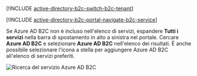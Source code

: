 [!INCLUDE [active-directory-b2c-switch-b2c-tenant](active-directory-b2c-switch-b2c-tenant.md)]

[!INCLUDE [active-directory-b2c-portal-navigate-b2c-service](active-directory-b2c-portal-navigate-b2c-service.md)]

Se Azure AD B2C non è incluso nell'elenco di servizi, espandere **Tutti i servizi** nella barra di spostamento in alto a sinistra nel portale. Cercare **Azure AD B2C** e selezionare **Azure AD B2C** nell'elenco dei risultati. È anche possibile selezionare l'icona a stella per aggiungere Azure AD B2C all'elenco di servizi preferiti.

![Ricerca del servizio Azure AD B2C](media/active-directory-b2c-find-service-settings/navigate-to-azure-ad-b2c.png)